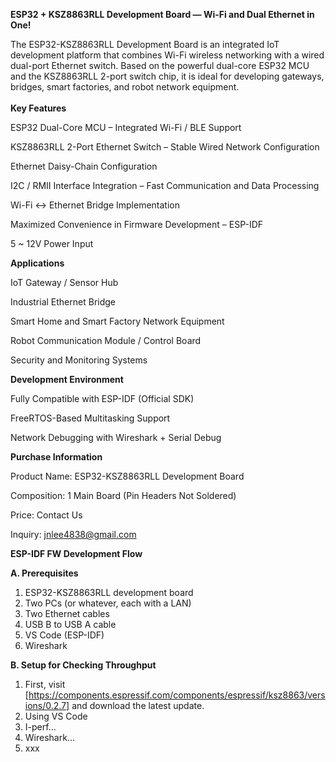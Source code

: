 **ESP32 + KSZ8863RLL Development Board — Wi-Fi and Dual Ethernet in One!**

The ESP32-KSZ8863RLL Development Board is an integrated IoT development platform that combines Wi-Fi wireless networking with a wired dual-port Ethernet switch. Based on the powerful dual-core ESP32 MCU and the KSZ8863RLL 2-port switch chip, it is ideal for developing gateways, bridges, smart factories, and robot network equipment.
</br>
</br>
**Key Features**

ESP32 Dual-Core MCU – Integrated Wi-Fi / BLE Support

KSZ8863RLL 2-Port Ethernet Switch – Stable Wired Network Configuration

Ethernet Daisy-Chain Configuration

I2C / RMII Interface Integration – Fast Communication and Data Processing

Wi-Fi ↔ Ethernet Bridge Implementation

Maximized Convenience in Firmware Development – ​​ESP-IDF

5 ~ 12V Power Input


**Applications**

IoT Gateway / Sensor Hub

Industrial Ethernet Bridge

Smart Home and Smart Factory Network Equipment

Robot Communication Module / Control Board

Security and Monitoring Systems


**Development Environment**

Fully Compatible with ESP-IDF (Official SDK)

FreeRTOS-Based Multitasking Support

Network Debugging with Wireshark + Serial Debug


**Purchase Information**

Product Name: ESP32-KSZ8863RLL Development Board

Composition: 1 Main Board (Pin Headers Not Soldered)

Price: Contact Us

Inquiry: jnlee4838@gmail.com


**ESP-IDF FW Development Flow**



**A. Prerequisites**
</br>
1. ESP32-KSZ8863RLL development board
2. Two PCs (or whatever, each with a LAN)
3. Two Ethernet cables
4. USB B to USB A cable
5. VS Code (ESP-IDF)
6. Wireshark


**B. Setup for Checking Throughput**
</br>
1. First, visit [https://components.espressif.com/components/espressif/ksz8863/versions/0.2.7] and download the latest update.
2. Using VS Code
3. I-perf...
4. Wireshark...
5. xxx



